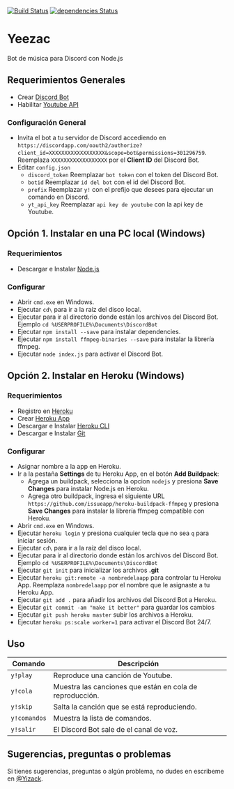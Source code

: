 [![Build Status](https://travis-ci.org/Yizack/yeezac.svg?branch=master)](https://travis-ci.org/Yizack/yeezac)
[![dependencies Status](https://david-dm.org/yizack/yeezac/status.svg)](https://david-dm.org/yizack/yeezac)
# Yeezac
Bot de música para Discord con Node.js

## Requerimientos Generales
- Crear [Discord Bot](https://discordapp.com/developers/applications/)
- Habilitar [Youtube API](https://console.developers.google.com/)

### Configuración General
- Invita el bot a tu servidor de Discord accediendo en\
`https://discordapp.com/oauth2/authorize?client_id=XXXXXXXXXXXXXXXXXX&scope=bot&permissions=301296759`. \
Reemplaza `XXXXXXXXXXXXXXXXXX` por el **Client ID** del Discord Bot.
- Editar `config.json`
  - `discord_token` Reemplazar `bot token` con el token del Discord Bot.
  - `botid` Reemplazar `id del bot` con el id del Discord Bot.
  - `prefix` Reemplazar `y!` con el prefijo que desees para ejecutar un comando en Discord.
  - `yt_api_key` Reemplazar `api key de youtube` con la api key de Youtube.
##

## Opción 1. Instalar en una PC local (Windows)
### Requerimientos
- Descargar e Instalar [Node.js](https://nodejs.org/)

### Configurar
- Abrir `cmd.exe` en Windows.
- Ejecutar `cd\` para ir a la raíz del disco local.
- Ejecutar para ir al directorio donde están los archivos del Discord Bot. Ejemplo `cd %USERPROFILE%\Documents\DiscordBot`
- Ejecutar `npm install --save` para instalar dependencies.
- Ejecutar `npm install ffmpeg-binaries --save` para instalar la librería ffmpeg.
- Ejecutar `node index.js` para activar el Discord Bot.
##

## Opción 2. Instalar en Heroku (Windows)
### Requerimientos
- Registro en [Heroku](https://heroku.com/)
- Crear [Heroku App](https://dashboard.heroku.com/new-app)
- Descargar e Instalar [Heroku CLI](https://devcenter.heroku.com/articles/heroku-cli)
- Descargar e Instalar [Git](https://git-scm.com/downloads)

### Configurar
- Asignar nombre a la app en Heroku.
- Ir a la pestaña **Settings** de tu Heroku App, en el botón **Add Buildpack**:
  - Agrega un buildpack, selecciona la opcion `nodejs` y presiona **Save Changes** para instalar Node.js en Heroku.
  - Agrega otro buildpack, ingresa el siguiente URL `https://github.com/issueapp/heroku-buildpack-ffmpeg` y presiona **Save Changes** para instalar la librería ffmpeg compatible con Heroku.
- Abrir `cmd.exe` en Windows.
- Ejecutar `heroku login` y presiona cualquier tecla que no sea `q` para iniciar sesión.
- Ejecutar `cd\` para ir a la raíz del disco local.
- Ejecutar para ir al directorio donde están los archivos del Discord Bot. Ejemplo `cd %USERPROFILE%\Documents\DiscordBot`
- Ejecutar `git init` para inicializar los archivos **.git**
- Ejecutar `heroku git:remote -a nombredelaapp` para controlar tu Heroku App. Reemplaza `nombredelaapp` por el nombre que le asignaste a tu Heroku App.
- Ejecutar `git add .` para añadir los archivos del Discord Bot a Heroku.
- Ejecutar `git commit -am "make it better"` para guardar los cambios
- Ejecutar `git push heroku master` subir los archivos a Heroku.
- Ejecutar `heroku ps:scale worker=1` para activar el Discord Bot 24/7.
##

## Uso
| Comando | Descripción
|---------|-------------|
| `y!play` | Reproduce una canción de Youtube. |
| `y!cola` | Muestra las canciones que están en cola de reproducción. |
| `y!skip` | Salta la canción que se está reproduciendo. |
| `y!comandos` | Muestra la lista de comandos. |
| `y!salir` | El Discord Bot sale de el canal de voz. |
##

## Sugerencias, preguntas o problemas
Si tienes sugerencias, preguntas o algún problema, no dudes en escribeme en [@Yizack](https://github.com/Yizack/yeezac/issues/new).
